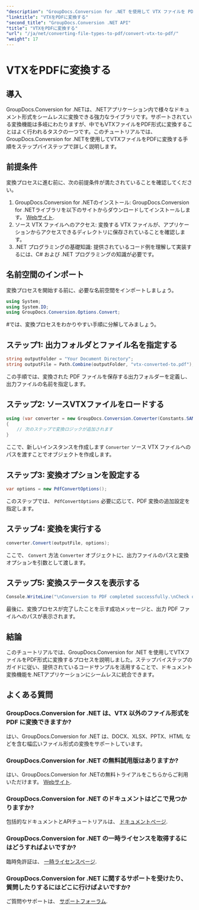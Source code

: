 ```yaml
---
"description": "GroupDocs.Conversion for .NET を使用して VTX ファイルを PDF に変換する方法を学びましょう。シームレスな統合のためのコード例を交えたステップバイステップのガイドです。"
"linktitle": "VTXをPDFに変換する"
"second_title": "GroupDocs.Conversion .NET API"
"title": "VTXをPDFに変換する"
"url": "/ja/net/converting-file-types-to-pdf/convert-vtx-to-pdf/"
"weight": 17
---
```


# VTXをPDFに変換する

## 導入
GroupDocs.Conversion for .NETは、.NETアプリケーション内で様々なドキュメント形式をシームレスに変換できる強力なライブラリです。サポートされている変換機能は多岐にわたりますが、中でもVTXファイルをPDF形式に変換することはよく行われるタスクの一つです。このチュートリアルでは、GroupDocs.Conversion for .NETを使用してVTXファイルをPDFに変換する手順をステップバイステップで詳しく説明します。
## 前提条件
変換プロセスに進む前に、次の前提条件が満たされていることを確認してください。
1. GroupDocs.Conversion for .NETのインストール: GroupDocs.Conversion for .NETライブラリを以下のサイトからダウンロードしてインストールします。 [Webサイト](https://releases。groupdocs.com/conversion/net/).
2. ソース VTX ファイルへのアクセス: 変換する VTX ファイルが、アプリケーションからアクセスできるディレクトリに保存されていることを確認します。
3. .NET プログラミングの基礎知識: 提供されているコード例を理解して実装するには、C# および .NET プログラミングの知識が必要です。

## 名前空間のインポート
変換プロセスを開始する前に、必要な名前空間をインポートしましょう。
```csharp
using System;
using System.IO;
using GroupDocs.Conversion.Options.Convert;
```
#では、変換プロセスをわかりやすい手順に分解してみましょう。
## ステップ1: 出力フォルダとファイル名を指定する
```csharp
string outputFolder = "Your Document Directory";
string outputFile = Path.Combine(outputFolder, "vtx-converted-to.pdf");
```
この手順では、変換された PDF ファイルを保存する出力フォルダーを定義し、出力ファイルの名前を指定します。
## ステップ2: ソースVTXファイルをロードする
```csharp
using (var converter = new GroupDocs.Conversion.Converter(Constants.SAMPLE_VTX))
{
    // 次のステップで変換ロジックが追加されます
}
```
ここで、新しいインスタンスを作成します `Converter` ソース VTX ファイルへのパスを渡すことでオブジェクトを作成します。
## ステップ3: 変換オプションを設定する
```csharp
var options = new PdfConvertOptions();
```
このステップでは、 `PdfConvertOptions` 必要に応じて、PDF 変換の追加設定を指定します。
## ステップ4: 変換を実行する
```csharp
converter.Convert(outputFile, options);
```
ここで、 `Convert` 方法 `Converter` オブジェクトに、出力ファイルのパスと変換オプションを引数として渡します。
## ステップ5: 変換ステータスを表示する
```csharp
Console.WriteLine("\nConversion to PDF completed successfully.\nCheck output in {0}", outputFolder);
```
最後に、変換プロセスが完了したことを示す成功メッセージと、出力 PDF ファイルへのパスが表示されます。

## 結論
このチュートリアルでは、GroupDocs.Conversion for .NET を使用してVTXファイルをPDF形式に変換するプロセスを説明しました。ステップバイステップのガイドに従い、提供されているコードサンプルを活用することで、ドキュメント変換機能を.NETアプリケーションにシームレスに統合できます。
## よくある質問
### GroupDocs.Conversion for .NET は、VTX 以外のファイル形式を PDF に変換できますか?
はい、GroupDocs.Conversion for .NET は、DOCX、XLSX、PPTX、HTML などを含む幅広いファイル形式の変換をサポートしています。
### GroupDocs.Conversion for .NET の無料試用版はありますか?
はい、GroupDocs.Conversion for .NETの無料トライアルをこちらからご利用いただけます。 [Webサイト](https://releases。groupdocs.com/).
### GroupDocs.Conversion for .NET のドキュメントはどこで見つかりますか?
包括的なドキュメントとAPIチュートリアルは、 [ドキュメントページ](https://tutorials。groupdocs.com/conversion/net/).
### GroupDocs.Conversion for .NET の一時ライセンスを取得するにはどうすればよいですか?
臨時免許証は、 [一時ライセンスページ](https://purchase。groupdocs.com/temporary-license/).
### GroupDocs.Conversion for .NET に関するサポートを受けたり、質問したりするにはどこに行けばよいですか?
ご質問やサポートは、 [サポートフォーラム](https://forum。groupdocs.com/c/conversion/11).